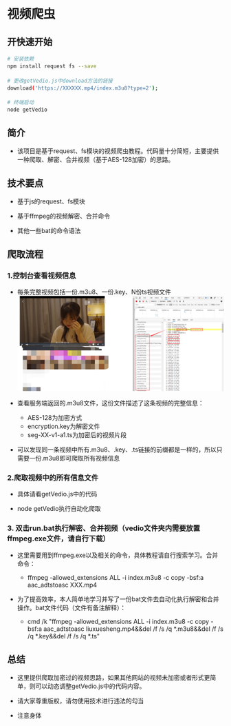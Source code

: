 # 视频爬虫
 
## 开快速开始
```bash
# 安装依赖
npm install request fs --save

# 更改getVedio.js中download方法的链接
download('https://XXXXXX.mp4/index.m3u8?type=2');

# 终端启动
node getVedio

```

## 简介

- 该项目是基于request、fs模块的视频爬虫教程。代码量十分简短，主要提供一种爬取、解密、合并视频（基于AES-128加密）的思路。

## 技术要点

- 基于js的request、fs模块

- 基于ffmpeg的视频解密、合并命令

- 其他一些bat的命令语法

## 爬取流程

### 1.控制台查看视频信息

- 每条完整视频包括一份.m3u8、一份.key、N份ts视频文件
![avatar](/img/vedioInfo_m3u8.png)

- 查看服务端返回的.m3u8文件，这份文件描述了这条视频的完整信息：

  - AES-128为加密方式
  - encryption.key为解密文件
  - seg-XX-v1-a1.ts为加密后的视频片段

- 可以发现同一条视频中所有.m3u8、.key、.ts链接的前缀都是一样的，所以只需要一份.m3u8即可爬取所有视频信息



### 2.爬取视频中的所有信息文件

- 具体请看getVedio.js中的代码

- node getVedio执行自动化爬取


### 3. 双击run.bat执行解密、合并视频（vedio文件夹内需要放置ffmpeg.exe文件，请自行下载）

- 这里需要用到ffmpeg.exe以及相关的命令，具体教程请自行搜索学习。合并命令：

  - ffmpeg -allowed_extensions ALL -i index.m3u8 -c copy -bsf:a aac_adtstoasc XXX.mp4


- 为了提高效率，本人简单地学习并写了一份bat文件去自动化执行解密和合并操作。bat文件代码（文件有备注解释）：

  - cmd /k "ffmpeg -allowed_extensions ALL -i index.m3u8 -c copy -bsf:a aac_adtstoasc liuxuesheng.mp4&&del /f /s /q *.m3u8&&del /f /s /q *.key&&del /f /s /q *.ts"


## 总结

- 这里提供爬取加密过的视频思路，如果其他网站的视频未加密或者形式更简单，则可以动态调整getVedio.js中的代码内容。

- 请大家尊重版权，请勿使用技术进行违法的勾当

- 注意身体
